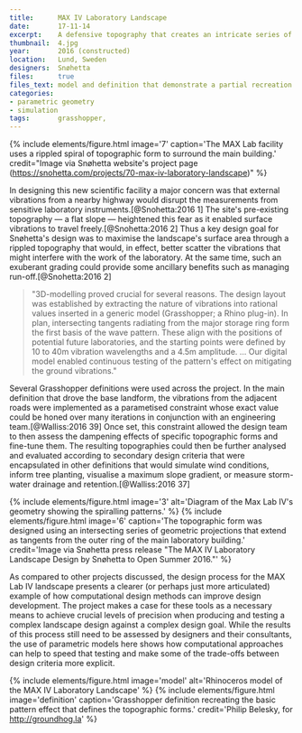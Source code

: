 ```yaml
---
title:      MAX IV Laboratory Landscape
date:       17-11-14
excerpt:    A defensive topography that creates an intricate series of rolling mounds to dampen vibrations from a nearby highway.
thumbnail:  4.jpg
year:       2016 (constructed)
location:   Lund, Sweden
designers:  Snøhetta
files:      true
files_text: model and definition that demonstrate a partial recreation of this project
categories:
- parametric geometry
- simulation
tags:       grasshopper,
---
```


{% include elements/figure.html image='7' caption='The MAX Lab facility uses a rippled spiral of topographic form to surround the main building.' credit="Image via Snøhetta website's project page (https://snohetta.com/projects/70-max-iv-laboratory-landscape)" %}

In designing this new scientific facility a major concern was that external vibrations from a nearby highway would disrupt the measurements from sensitive laboratory instruments.[@Snohetta:2016 1] The site's pre-existing topography — a flat slope — heightened this fear as it enabled surface vibrations to travel freely.[@Snohetta:2016 2] Thus a key design goal for Snøhetta's design was to maximise the landscape's surface area through a rippled topography that would, in effect, better scatter the vibrations that might interfere with the work of the laboratory. At the same time, such an exuberant grading could provide some ancillary benefits such as managing  run-off.[@Snohetta:2016 2]

> "3D-modelling proved crucial for several reasons. The design layout was established by extracting the nature of vibrations into rational values inserted in a generic model (Grasshopper; a Rhino plug-in). In plan, intersecting tangents radiating from the major storage ring form the first basis of the wave pattern. These align with the positions of potential future laboratories, and the starting points were defined by 10 to 40m vibration wavelengths and a 4.5m amplitude. ... Our digital model enabled continuous testing of the pattern's effect on mitigating the ground vibrations."

Several Grasshopper definitions were used across the project. In the main definition that drove the base landform, the vibrations from the adjacent roads were implemented as a parametised constraint whose exact value could be honed over many iterations in conjunction with an engineering team.[@Walliss:2016 39] Once set, this constraint allowed the design team to then assess the dampening effects of specific topographic forms and fine-tune them. The resulting topographies could then be further analysed and evaluated according to secondary design criteria that were encapsulated in other definitions that would simulate wind conditions, inform tree planting, visualise a maximum slope gradient, or measure storm-water drainage and retention.[@Walliss:2016 37]

{% include elements/figure.html image='3' alt='Diagram of the Max Lab IV\'s geometry showing the spiralling patterns.' %}
{% include elements/figure.html image='6' caption='The topographic form was designed using an intersecting series of geometric projections that extend as tangents from the outer ring of the main laboratory building.' credit='Image via Snøhetta  press release "The MAX IV Laboratory Landscape Design by Snøhetta to Open Summer 2016."' %}

As compared to other projects discussed, the design process for the MAX Lab IV landscape presents a clearer (or perhaps just more articulated) example of how computational design methods can improve design development. The project makes a case for these tools as a necessary means to achieve crucial levels of precision when producing and testing a complex landscape design against a complex design goal. While the results of this process still need to be assessed by designers and their consultants, the use of parametric models here shows how computational approaches can help to speed that testing and make some of the trade-offs between design criteria more explicit.

{% include elements/figure.html image='model' alt='Rhinoceros model of the MAX IV Laboratory Landscape' %}
{% include elements/figure.html image='definition' caption='Grasshopper definition recreating the basic pattern effect that defines the topographic forms.' credit='Philip Belesky, for http://groundhog.la' %}
